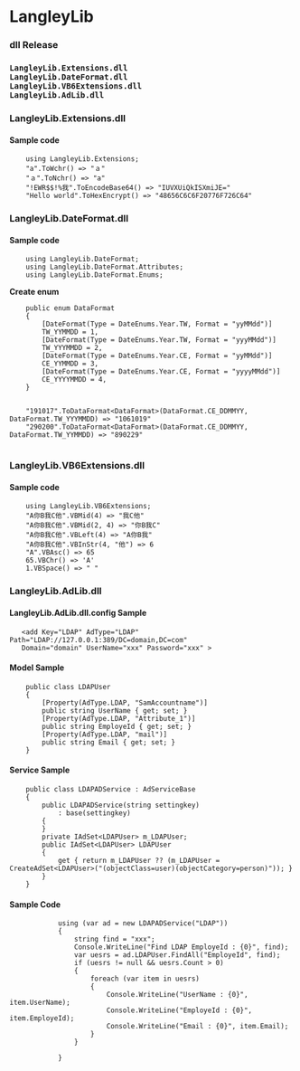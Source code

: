 # LangleyLib

<H3>dll Release<H3>

```
LangleyLib.Extensions.dll
LangleyLib.DateFormat.dll
LangleyLib.VB6Extensions.dll
LangleyLib.AdLib.dll
```


<H3>LangleyLib.Extensions.dll</H3>
<H4>Sample code</H4>

```
    using LangleyLib.Extensions;
    "a".ToWchr() => "ａ"
    "ａ".ToNchr() => "a"
    "!EWR$$!%我".ToEncodeBase64() => "IUVXUiQkISXmiJE="
    "Hello world".ToHexEncrypt() => "48656C6C6F20776F726C64"
```


<H3>LangleyLib.DateFormat.dll</H3>
<H4>Sample code</H4>

```
    using LangleyLib.DateFormat;
    using LangleyLib.DateFormat.Attributes;
    using LangleyLib.DateFormat.Enums;
```
    
    
<P><B>Create enum</B></p>

```
    public enum DataFormat
    {
        [DateFormat(Type = DateEnums.Year.TW, Format = "yyMMdd")]
        TW_YYMMDD = 1,
        [DateFormat(Type = DateEnums.Year.TW, Format = "yyyMMdd")]
        TW_YYYMMDD = 2,
        [DateFormat(Type = DateEnums.Year.CE, Format = "yyMMdd")]
        CE_YYMMDD = 3,
        [DateFormat(Type = DateEnums.Year.CE, Format = "yyyyMMdd")]
        CE_YYYYMMDD = 4,
    }
    
    
    "191017".ToDataFormat<DataFormat>(DataFormat.CE_DDMMYY, DataFormat.TW_YYYMMDD) => "1061019"
    "290200".ToDataFormat<DataFormat>(DataFormat.CE_DDMMYY, DataFormat.TW_YYMMDD) => "890229"
    
```
    
<H3>LangleyLib.VB6Extensions.dll</H3>
<H4>Sample code</H4>

```
    using LangleyLib.VB6Extensions;
    "A你B我C他".VBMid(4) => "我C他"
    "A你B我C他".VBMid(2, 4) => "你B我C"
    "A你B我C他".VBLeft(4) => "A你B我"
    "A你B我C他".VBInStr(4, "他") => 6
    "A".VBAsc() => 65
    65.VBChr() => 'A'
    1.VBSpace() => " "
```

<H3>LangleyLib.AdLib.dll</H3>
<H4>LangleyLib.AdLib.dll.config Sample </H4>

```
   <add Key="LDAP" AdType="LDAP" Path="LDAP://127.0.0.1:389/DC=domain,DC=com" 
   Domain="domain" UserName="xxx" Password="xxx" >
```
   
<H4>Model Sample</H4>

```
    public class LDAPUser
    {
        [Property(AdType.LDAP, "SamAccountname")]
        public string UserName { get; set; }
        [Property(AdType.LDAP, "Attribute_1")]
        public string EmployeId { get; set; }
        [Property(AdType.LDAP, "mail")]
        public string Email { get; set; }
    }
```

<H4>Service Sample</H4> 

```
    public class LDAPADService : AdServiceBase
    {
        public LDAPADService(string settingkey)
            : base(settingkey)
        {
        }
        private IAdSet<LDAPUser> m_LDAPUser;
        public IAdSet<LDAPUser> LDAPUser
        {
            get { return m_LDAPUser ?? (m_LDAPUser = CreateAdSet<LDAPUser>("(objectClass=user)(objectCategory=person)")); }
        }
    }
```    

<H4>Sample Code</H4> 

```
            using (var ad = new LDAPADService("LDAP"))
            {
                string find = "xxx";
                Console.WriteLine("Find LDAP EmployeId : {0}", find);
                var uesrs = ad.LDAPUser.FindAll("EmployeId", find);
                if (uesrs != null && uesrs.Count > 0)
                {
                    foreach (var item in uesrs)
                    {
                        Console.WriteLine("UserName : {0}", item.UserName);
                        Console.WriteLine("EmployeId : {0}", item.EmployeId);
                        Console.WriteLine("Email : {0}", item.Email);
                    }
                }

            }
```
